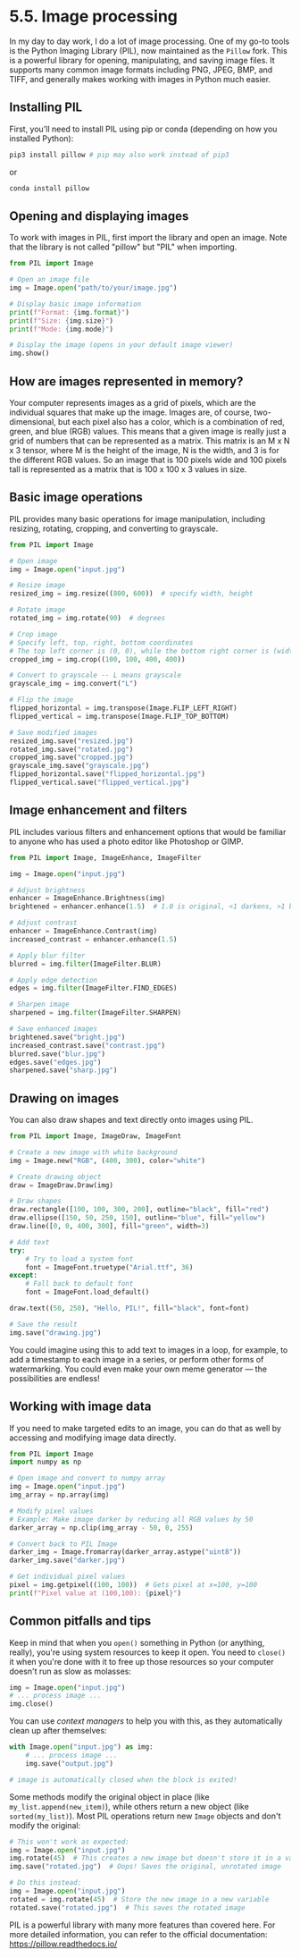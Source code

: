 # 5.5. Image processing

In my day to day work, I do a lot of image processing. One of my go-to tools is the Python Imaging Library (PIL), now
maintained as the `Pillow` fork. This is a powerful library for opening, manipulating, and saving image files. It
supports many common image formats including PNG, JPEG, BMP, and TIFF, and generally makes working with images
in Python much easier.

## Installing PIL

First, you'll need to install PIL using pip or conda (depending on how you installed Python):

```bash
pip3 install pillow # pip may also work instead of pip3
```

or

```bash
conda install pillow
```

## Opening and displaying images

To work with images in PIL, first import the library and open an image. Note that the library is not called "pillow"
but "PIL" when importing.

```python
from PIL import Image

# Open an image file
img = Image.open("path/to/your/image.jpg")

# Display basic image information
print(f"Format: {img.format}")
print(f"Size: {img.size}")
print(f"Mode: {img.mode}")

# Display the image (opens in your default image viewer)
img.show()
```

## How are images represented in memory?

Your computer represents images as a grid of pixels, which are the individual squares that make up
the image. Images are, of course, two-dimensional, but each pixel also has a color, which is a
combination of red, green, and blue (RGB) values. This means that a given image is really just a
grid of numbers that can be represented as a matrix. This matrix is an M x N x 3 tensor, where M is
the height of the image, N is the width, and 3 is for the different RGB values. So an image that is
100 pixels wide and 100 pixels tall is represented as a matrix that is 100 x 100 x 3 values in size.

## Basic image operations

PIL provides many basic operations for image manipulation, including resizing, rotating, cropping, and converting to
grayscale.

```python
from PIL import Image

# Open image
img = Image.open("input.jpg")

# Resize image
resized_img = img.resize((800, 600))  # specify width, height

# Rotate image
rotated_img = img.rotate(90)  # degrees

# Crop image
# Specify left, top, right, bottom coordinates
# The top left corner is (0, 0), while the bottom right corner is (width, height)
cropped_img = img.crop((100, 100, 400, 400))

# Convert to grayscale -- L means grayscale
grayscale_img = img.convert("L")

# Flip the image
flipped_horizontal = img.transpose(Image.FLIP_LEFT_RIGHT)
flipped_vertical = img.transpose(Image.FLIP_TOP_BOTTOM)

# Save modified images
resized_img.save("resized.jpg")
rotated_img.save("rotated.jpg")
cropped_img.save("cropped.jpg")
grayscale_img.save("grayscale.jpg")
flipped_horizontal.save("flipped_horizontal.jpg")
flipped_vertical.save("flipped_vertical.jpg")
```

## Image enhancement and filters

PIL includes various filters and enhancement options that would be familiar to anyone who has used a photo editor like
Photoshop or GIMP.

```python
from PIL import Image, ImageEnhance, ImageFilter

img = Image.open("input.jpg")

# Adjust brightness
enhancer = ImageEnhance.Brightness(img)
brightened = enhancer.enhance(1.5)  # 1.0 is original, <1 darkens, >1 brightens

# Adjust contrast
enhancer = ImageEnhance.Contrast(img)
increased_contrast = enhancer.enhance(1.5)

# Apply blur filter
blurred = img.filter(ImageFilter.BLUR)

# Apply edge detection
edges = img.filter(ImageFilter.FIND_EDGES)

# Sharpen image
sharpened = img.filter(ImageFilter.SHARPEN)

# Save enhanced images
brightened.save("bright.jpg")
increased_contrast.save("contrast.jpg")
blurred.save("blur.jpg")
edges.save("edges.jpg")
sharpened.save("sharp.jpg")
```

## Drawing on images

You can also draw shapes and text directly onto images using PIL.

```python
from PIL import Image, ImageDraw, ImageFont

# Create a new image with white background
img = Image.new("RGB", (400, 300), color="white")

# Create drawing object
draw = ImageDraw.Draw(img)

# Draw shapes
draw.rectangle([100, 100, 300, 200], outline="black", fill="red")
draw.ellipse([150, 50, 250, 150], outline="blue", fill="yellow")
draw.line([0, 0, 400, 300], fill="green", width=3)

# Add text
try:
    # Try to load a system font
    font = ImageFont.truetype("Arial.ttf", 36)
except:
    # Fall back to default font
    font = ImageFont.load_default()

draw.text((50, 250), "Hello, PIL!", fill="black", font=font)

# Save the result
img.save("drawing.jpg")
```

You could imagine using this to add text to images in a loop, for example, to add a timestamp to each image in a series,
or perform other forms of watermarking. You could even make your own meme generator — the possibilities are endless!

## Working with image data

If you need to make targeted edits to an image, you can do that as well by accessing and modifying image data directly.

```python
from PIL import Image
import numpy as np

# Open image and convert to numpy array
img = Image.open("input.jpg")
img_array = np.array(img)

# Modify pixel values
# Example: Make image darker by reducing all RGB values by 50
darker_array = np.clip(img_array - 50, 0, 255)

# Convert back to PIL Image
darker_img = Image.fromarray(darker_array.astype("uint8"))
darker_img.save("darker.jpg")

# Get individual pixel values
pixel = img.getpixel((100, 100))  # Gets pixel at x=100, y=100
print(f"Pixel value at (100,100): {pixel}")
```

## Common pitfalls and tips

Keep in mind that when you `open()` something in Python (or anything, really), you're using system resources to keep it
open. You need to `close()` it when you're done with it to free up those resources so your computer doesn't run as slow
as molasses:

```python
img = Image.open("input.jpg")
# ... process image ...
img.close()
```

You can use _context managers_ to help you with this, as they automatically clean up after themselves:

```python
with Image.open("input.jpg") as img:
    # ... process image ...
    img.save("output.jpg")

# image is automatically closed when the block is exited!
```

Some methods modify the original object in place (like `my_list.append(new_item)`), while others return a new object
(like `sorted(my_list)`). Most PIL operations return new `Image` objects and don't modify the original:

```python
# This won't work as expected:
img = Image.open("input.jpg")
img.rotate(45)  # This creates a new image but doesn't store it in a variable, so it's lost
img.save("rotated.jpg")  # Oops! Saves the original, unrotated image

# Do this instead:
img = Image.open("input.jpg")
rotated = img.rotate(45)  # Store the new image in a new variable
rotated.save("rotated.jpg")  # This saves the rotated image
```

PIL is a powerful library with many more features than covered here. For more detailed information, you can refer to the official documentation: https://pillow.readthedocs.io/
